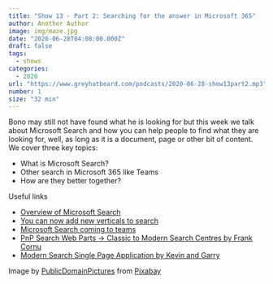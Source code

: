 ```yaml
---
title: "Show 13 - Part 2: Searching for the answer in Microsoft 365"
author: Another Author
image: img/maze.jpg
date: "2020-06-28T04:08:00.000Z"
draft: false
tags: 
  - shows
categories:
  - 2020
url: "https://www.greyhatbeard.com/podcasts/2020-06-28-show13part2.mp3"
number: 1
size: "32 min"
---
```



Bono may still not have found what he is looking for but this week we talk about Microsoft Search and how you can help people to find what they are looking for, well, as long as it is a document, page or other bit of content. We cover three key topics:
- What is Microsoft Search?
- Other search in Microsoft 365 like Teams
- How are they better together?

<!--

<iframe src="https://open.spotify.com/embed-podcast/episode/3vgRIMFnSFbkYwt0eb870v" width="100%" height="232" frameborder="0" allowtransparency="true" allow="encrypted-media"></iframe>
-->
Useful links

- [Overview of Microsoft Search](https://docs.microsoft.com/en-us/microsoftsearch/overview-microsoft-search)
- [You can now add new verticals to search](https://twitter.com/harshagracy/status/1275363509249818625?s=20)
- [Microsoft Search coming to teams](https://twitter.com/EricaToelle/status/1273644568894816257?s=20)
- [PnP Search Web Parts -> Classic to Modern Search Centres by Frank Cornu](https://microsoft-search.github.io/pnp-modern-search/)
- [Modern Search Single Page Application by Kevin and Garry](https://github.com/kevmcdonk/ms-search-spa)

Image by [PublicDomainPictures](https://pixabay.com/users/PublicDomainPictures-14) from [Pixabay](https://pixabay.com)